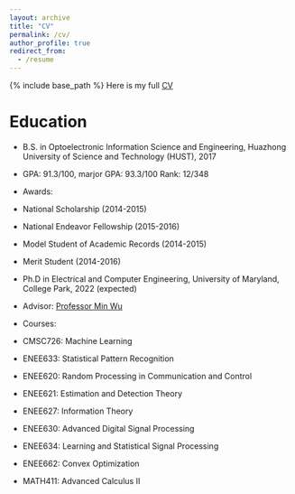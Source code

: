 ```yaml
---
layout: archive
title: "CV"
permalink: /cv/
author_profile: true
redirect_from:
  - /resume
---
```


{% include base_path %}
Here is my full [CV](https://xtian17.github.io/files/CV_Xin_Tian.pdf)

Education
======
* B.S. in Optoelectronic Information Science and Engineering, Huazhong University of Science and Technology (HUST), 2017
 * GPA: 91.3/100, marjor GPA: 93.3/100 Rank: 12/348
 * Awards: 
  * National Scholarship (2014-2015)
  * National Endeavor Fellowship (2015-2016)
  * Model Student of Academic Records (2014-2015)
  * Merit Student (2014-2016) 

* Ph.D in Electrical and Computer Engineering, University of Maryland, College Park, 2022 (expected)
 * Advisor: [Professor Min Wu](https://user.eng.umd.edu/~minwu/)
 * Courses: 
  * CMSC726: Machine Learning
  * ENEE633: Statistical Pattern Recognition
  * ENEE620: Random Processing in Communication and Control
  * ENEE621: Estimation and Detection Theory
  * ENEE627: Information Theory
  * ENEE630: Advanced Digital Signal Processing
  * ENEE634: Learning and Statistical Signal Processing
  * ENEE662: Convex Optimization
  * MATH411: Advanced Calculus II


